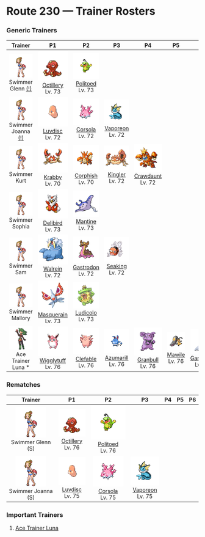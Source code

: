 # Route 230 — Trainer Rosters

### Generic Trainers

| Trainer | P1 | P2 | P3 | P4 | P5 | P6 |
|:-------:|:--:|:--:|:--:|:--:|:--:|:--:|
| ![Swimmer Glenn (!)](../../assets/trainers/swimmer.png "Swimmer Glenn (!)")<br>Swimmer Glenn [(!)](#rematches) | ![Octillery](../../assets/sprites/octillery/front.gif "Octillery")<br>[Octillery](../../pokemon/octillery.md/)<br>Lv. 73 | ![Politoed](../../assets/sprites/politoed/front.gif "Politoed")<br>[Politoed](../../pokemon/politoed.md/)<br>Lv. 73 |
| ![Swimmer Joanna (!)](../../assets/trainers/swimmer.png "Swimmer Joanna (!)")<br>Swimmer Joanna [(!)](#rematches) | ![Luvdisc](../../assets/sprites/luvdisc/front.gif "Luvdisc")<br>[Luvdisc](../../pokemon/luvdisc.md/)<br>Lv. 72 | ![Corsola](../../assets/sprites/corsola/front.gif "Corsola")<br>[Corsola](../../pokemon/corsola.md/)<br>Lv. 72 | ![Vaporeon](../../assets/sprites/vaporeon/front.gif "Vaporeon")<br>[Vaporeon](../../pokemon/vaporeon.md/)<br>Lv. 72 |
| ![Swimmer Kurt](../../assets/trainers/swimmer.png "Swimmer Kurt")<br>Swimmer Kurt | ![Krabby](../../assets/sprites/krabby/front.gif "Krabby")<br>[Krabby](../../pokemon/krabby.md/)<br>Lv. 70 | ![Corphish](../../assets/sprites/corphish/front.gif "Corphish")<br>[Corphish](../../pokemon/corphish.md/)<br>Lv. 70 | ![Kingler](../../assets/sprites/kingler/front.gif "Kingler")<br>[Kingler](../../pokemon/kingler.md/)<br>Lv. 72 | ![Crawdaunt](../../assets/sprites/crawdaunt/front.gif "Crawdaunt")<br>[Crawdaunt](../../pokemon/crawdaunt.md/)<br>Lv. 72 |
| ![Swimmer Sophia](../../assets/trainers/swimmer.png "Swimmer Sophia")<br>Swimmer Sophia | ![Delibird](../../assets/sprites/delibird/front.gif "Delibird")<br>[Delibird](../../pokemon/delibird.md/)<br>Lv. 73 | ![Mantine](../../assets/sprites/mantine/front.gif "Mantine")<br>[Mantine](../../pokemon/mantine.md/)<br>Lv. 73 |
| ![Swimmer Sam](../../assets/trainers/swimmer.png "Swimmer Sam")<br>Swimmer Sam | ![Walrein](../../assets/sprites/walrein/front.gif "Walrein")<br>[Walrein](../../pokemon/walrein.md/)<br>Lv. 72 | ![Gastrodon](../../assets/sprites/gastrodon/front.gif "Gastrodon")<br>[Gastrodon](../../pokemon/gastrodon.md/)<br>Lv. 72 | ![Seaking](../../assets/sprites/seaking/front.gif "Seaking")<br>[Seaking](../../pokemon/seaking.md/)<br>Lv. 72 |
| ![Swimmer Mallory](../../assets/trainers/swimmer.png "Swimmer Mallory")<br>Swimmer Mallory | ![Masquerain](../../assets/sprites/masquerain/front.gif "Masquerain")<br>[Masquerain](../../pokemon/masquerain.md/)<br>Lv. 73 | ![Ludicolo](../../assets/sprites/ludicolo/front.gif "Ludicolo")<br>[Ludicolo](../../pokemon/ludicolo.md/)<br>Lv. 73 |
| ![Ace Trainer Luna *](../../assets/trainers/ace_trainer.png "Ace Trainer Luna *")<br>Ace Trainer Luna * | ![Wigglytuff](../../assets/sprites/wigglytuff/front.gif "Wigglytuff")<br>[Wigglytuff](../../pokemon/wigglytuff.md/)<br>Lv. 76 | ![Clefable](../../assets/sprites/clefable/front.gif "Clefable")<br>[Clefable](../../pokemon/clefable.md/)<br>Lv. 76 | ![Azumarill](../../assets/sprites/azumarill/front.gif "Azumarill")<br>[Azumarill](../../pokemon/azumarill.md/)<br>Lv. 76 | ![Granbull](../../assets/sprites/granbull/front.gif "Granbull")<br>[Granbull](../../pokemon/granbull.md/)<br>Lv. 76 | ![Mawile](../../assets/sprites/mawile/front.gif "Mawile")<br>[Mawile](../../pokemon/mawile.md/)<br>Lv. 76 | ![Gardevoir](../../assets/sprites/gardevoir/front.gif "Gardevoir")<br>[Gardevoir](../../pokemon/gardevoir.md/)<br>Lv. 77 |


### Rematches

| Trainer | P1 | P2 | P3 | P4 | P5 | P6 |
|:-------:|:--:|:--:|:--:|:--:|:--:|:--:|
| ![Swimmer Glenn (S)](../../assets/trainers/swimmer.png "Swimmer Glenn (S)")<br>Swimmer Glenn (S) | ![Octillery](../../assets/sprites/octillery/front.gif "Octillery")<br>[Octillery](../../pokemon/octillery.md/)<br>Lv. 76 | ![Politoed](../../assets/sprites/politoed/front.gif "Politoed")<br>[Politoed](../../pokemon/politoed.md/)<br>Lv. 76 |
| ![Swimmer Joanna (S)](../../assets/trainers/swimmer.png "Swimmer Joanna (S)")<br>Swimmer Joanna (S) | ![Luvdisc](../../assets/sprites/luvdisc/front.gif "Luvdisc")<br>[Luvdisc](../../pokemon/luvdisc.md/)<br>Lv. 75 | ![Corsola](../../assets/sprites/corsola/front.gif "Corsola")<br>[Corsola](../../pokemon/corsola.md/)<br>Lv. 75 | ![Vaporeon](../../assets/sprites/vaporeon/front.gif "Vaporeon")<br>[Vaporeon](../../pokemon/vaporeon.md/)<br>Lv. 75 |


### Important Trainers

1. [Ace Trainer Luna](important_trainers.md#ace-trainer-luna)
